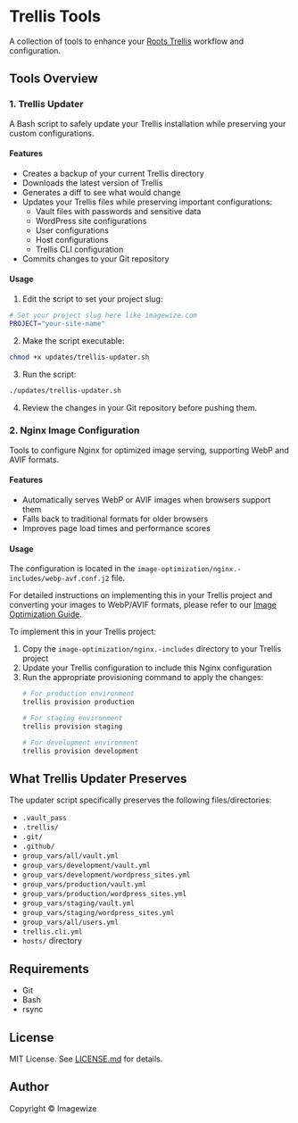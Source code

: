 # Trellis Tools

A collection of tools to enhance your [Roots Trellis](https://roots.io/trellis/) workflow and configuration.

## Tools Overview

### 1. Trellis Updater

A Bash script to safely update your Trellis installation while preserving your custom configurations.

#### Features

- Creates a backup of your current Trellis directory
- Downloads the latest version of Trellis
- Generates a diff to see what would change
- Updates your Trellis files while preserving important configurations:
  - Vault files with passwords and sensitive data
  - WordPress site configurations
  - User configurations
  - Host configurations
  - Trellis CLI configuration
- Commits changes to your Git repository

#### Usage

1. Edit the script to set your project slug:
```bash
# Set your project slug here like imagewize.com
PROJECT="your-site-name"
```

2. Make the script executable:
```bash
chmod +x updates/trellis-updater.sh
```

3. Run the script:
```bash
./updates/trellis-updater.sh
```

4. Review the changes in your Git repository before pushing them.

### 2. Nginx Image Configuration

Tools to configure Nginx for optimized image serving, supporting WebP and AVIF formats.

#### Features

- Automatically serves WebP or AVIF images when browsers support them
- Falls back to traditional formats for older browsers
- Improves page load times and performance scores

#### Usage

The configuration is located in the `image-optimization/nginx.-includes/webp-avf.conf.j2` file. 

For detailed instructions on implementing this in your Trellis project and converting your images to WebP/AVIF formats, please refer to our [Image Optimization Guide](image-optimization/image-optimization.md).

To implement this in your Trellis project:
1. Copy the `image-optimization/nginx.-includes` directory to your Trellis project
2. Update your Trellis configuration to include this Nginx configuration
3. Run the appropriate provisioning command to apply the changes:
   ```bash
   # For production environment
   trellis provision production
   
   # For staging environment
   trellis provision staging
   
   # For development environment
   trellis provision development
   ```

## What Trellis Updater Preserves

The updater script specifically preserves the following files/directories:
- `.vault_pass`
- `.trellis/`
- `.git/`
- `.github/`
- `group_vars/all/vault.yml`
- `group_vars/development/vault.yml`
- `group_vars/development/wordpress_sites.yml`
- `group_vars/production/vault.yml`
- `group_vars/production/wordpress_sites.yml`
- `group_vars/staging/vault.yml`
- `group_vars/staging/wordpress_sites.yml`
- `group_vars/all/users.yml`
- `trellis.cli.yml`
- `hosts/` directory

## Requirements

- Git
- Bash
- rsync

## License

MIT License. See [LICENSE.md](LICENSE.md) for details.

## Author

Copyright © Imagewize